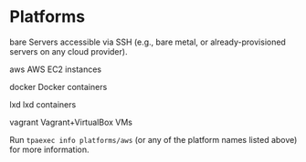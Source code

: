 Platforms
=========

bare
  Servers accessible via SSH (e.g., bare metal, or already-provisioned
  servers on any cloud provider).

aws
  AWS EC2 instances

docker
  Docker containers

lxd
  lxd containers

vagrant
  Vagrant+VirtualBox VMs

Run ``tpaexec info platforms/aws`` (or any of the platform names listed
above) for more information.
